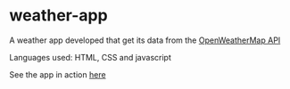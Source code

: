 # weather-app

<p>A weather app developed that get its data from the <a href="https://openweathermap.org/api">OpenWeatherMap API</a></p>
<p>Languages used: HTML, CSS and javascript</p>
<p>See the app in action <a href="https://calolocosta.github.io/weather-app/">here</a></p>
